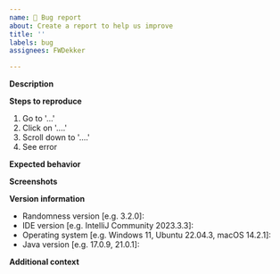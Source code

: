 ```yaml
---
name: 🐞 Bug report
about: Create a report to help us improve
title: ''
labels: bug
assignees: FWDekker

---
```


**Description**
<!-- A clear and concise description of what the bug is. -->

**Steps to reproduce**
<!-- A clear and concise explanation of how to trigger the bug. -->
1. Go to '...'
2. Click on '....'
3. Scroll down to '....'
4. See error

**Expected behavior**
<!-- A clear and concise description of what you expected to happen. -->

**Screenshots**
<!-- If applicable, add screenshots to help explain your problem. -->

**Version information**
 - Randomness version [e.g. 3.2.0]: <!-- Check `Settings -> Plugins` in your IDE and search for `Randomness` -->
 - IDE version [e.g. IntelliJ Community 2023.3.3]: <!-- Check `Help -> About` in your IDE -->
 - Operating system [e.g. Windows 11, Ubuntu 22.04.3, macOS 14.2.1]: <!-- Use a search engine for help if you don't know -->
 - Java version [e.g. 17.0.9, 21.0.1]: <!-- Run `java -version` in a terminal or check https://www.java.com/en/download/help/version_manual.xml -->

**Additional context**
<!-- Add any other context about the problem here. -->
